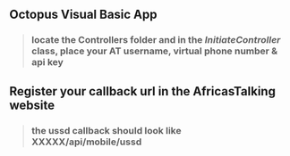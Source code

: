 ## Octopus Visual Basic App
> ### locate the **Controllers** folder and in the *InitiateController* class, place your AT username, virtual phone number & api key
## Register your callback url in the AfricasTalking website
> ### the ussd callback should look like XXXXX/api/mobile/ussd


